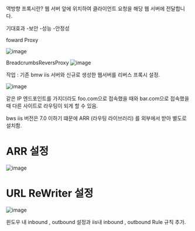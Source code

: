 역방향 프록시란?
웹 서버 앞에 위치하여 클라이언트  요청을 해당 웹 서버에 전달합니다. 

기대효과 
 -보안
 -성능
-안정성

foward Proxy 

![image](https://github.com/user-attachments/assets/ec23f30f-bfa7-40b4-b938-03d4c4d1e4d9)

BreadcrumbsReversProxy
![image](https://github.com/user-attachments/assets/5850c4cb-28bb-41e4-9910-19d2be6fe593)



작업 : 기존 bmw iis 서버와  신규로 생성한 웹서버를 리버스 프록시 설정.


![image](https://github.com/user-attachments/assets/5f8a7e03-aa3e-4b44-91e1-bcb5ff1b5d8c)


같은 IP 엔드포인트를 가지더라도 foo.com으로 접속했을 때와 bar.com으로 접속했을 때 다른 사이트로 라우팅이 되게 할 수 있음.


bws iis 버전은 7.0 이하기 떄문에  ARR   (라우팅 라이브러리) 를 외부에서 받아 별도로 설치함.

# ARR 설정

![image](https://github.com/user-attachments/assets/49cd9483-a845-4c86-bbeb-ac1e2d9842b0)



# URL ReWriter 설정

![image](https://github.com/user-attachments/assets/81e5c49b-4aa1-41d0-b5e5-2e64a1262f5d)


윈도우 내 inbound , outbound 설정과 iis내 inbound , outbound  Rule 규칙 추가.



